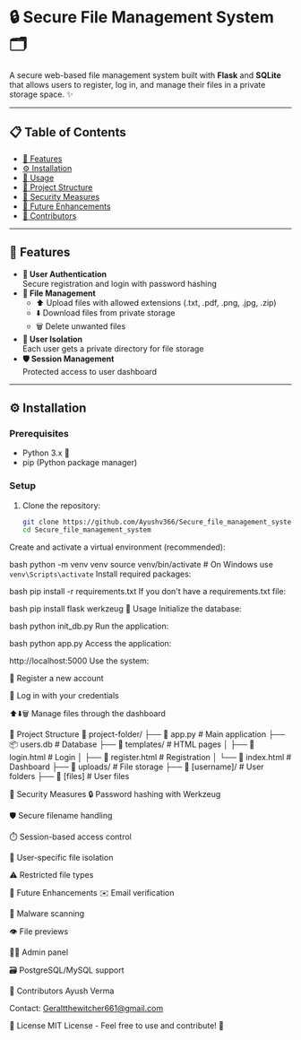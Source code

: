 # 🔒 Secure File Management System 🗂️
A secure web-based file management system built with **Flask** and **SQLite** that allows users to register, log in, and manage their files in a private storage space. ✨

---

## 📋 Table of Contents
- [🌟 Features](#-features)
- [⚙️ Installation](#️-installation)
- [🚀 Usage](#-usage)
- [📂 Project Structure](#-project-structure)
- [🔐 Security Measures](#-security-measures)
- [🔮 Future Enhancements](#-future-enhancements)
- [👥 Contributors](#-contributors)


---

## 🌟 Features
- **🔑 User Authentication**  
  Secure registration and login with password hashing
- **📁 File Management**  
  - ⬆️ Upload files with allowed extensions (.txt, .pdf, .png, .jpg, .zip)  
  - ⬇️ Download files from private storage  
  - 🗑️ Delete unwanted files  
- **👤 User Isolation**  
  Each user gets a private directory for file storage  
- **🛡️ Session Management**  
  Protected access to user dashboard  

---

## ⚙️ Installation

### Prerequisites
- Python 3.x 🐍
- pip (Python package manager)

### Setup
1. Clone the repository:
   ```bash
   git clone https://github.com/Ayushv366/Secure_file_management_system.git
   cd Secure_file_management_system
Create and activate a virtual environment (recommended):

bash
python -m venv venv
source venv/bin/activate  # On Windows use `venv\Scripts\activate`
Install required packages:

bash
pip install -r requirements.txt
If you don't have a requirements.txt file:

bash
pip install flask werkzeug
🚀 Usage
Initialize the database:

bash
python init_db.py
Run the application:

bash
python app.py
Access the application:

http://localhost:5000
Use the system:

📝 Register a new account

🔑 Log in with your credentials

⬆️⬇️🗑️ Manage files through the dashboard




📂 Project Structure
📁 project-folder/
    ├── 📄 app.py                # Main application
    ├── 📦 users.db              # Database
    ├── 📂 templates/            # HTML pages
    │   ├── 📄 login.html        # Login
    │   ├── 📄 register.html     # Registration
    │   └── 📄 index.html        # Dashboard
    ├── 📂 uploads/              # File storage
        ├── 📂 [username]/       # User folders
            ├── 📄 [files]      # User files



            
🔐 Security Measures
🔒 Password hashing with Werkzeug

🛡️ Secure filename handling

⏱️ Session-based access control

📁 User-specific file isolation

⚠️ Restricted file types






🔮 Future Enhancements
✉️ Email verification

🦠 Malware scanning

👁️ File previews

👨‍💼 Admin panel

🗃️ PostgreSQL/MySQL support

👥 Contributors
Ayush Verma	

Contact:
Geraltthewitcher661@gmail.com


📜 License
MIT License - Feel free to use and contribute! 🎉
